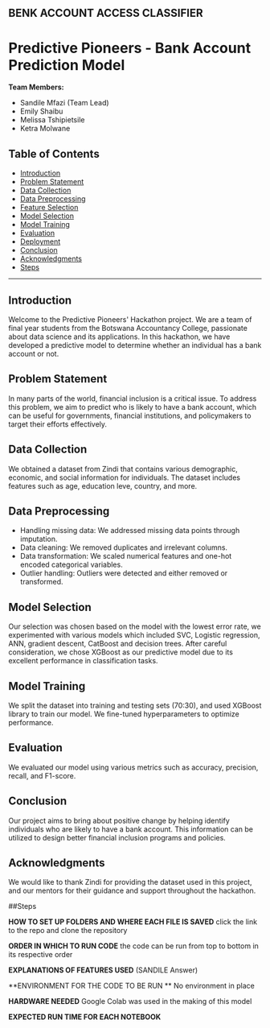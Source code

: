
## BENK ACCOUNT ACCESS CLASSIFIER
# Predictive Pioneers - Bank Account Prediction Model
**Team Members:**
- Sandile Mfazi (Team Lead)
- Emily Shaibu
- Melissa Tshipietsile
- Ketra Molwane

## Table of Contents
- [Introduction](#introduction)
- [Problem Statement](#problem-statement)
- [Data Collection](#data-collection)
- [Data Preprocessing](#data-preprocessing)
- [Feature Selection](#feature-selection)
- [Model Selection](#model-selection)
- [Model Training](#model-training)
- [Evaluation](#evaluation)
- [Deployment](#deployment)
- [Conclusion](#conclusion)
- [Acknowledgments](#acknowledgments)
- [Steps](#Steps)


---

## Introduction

Welcome to the Predictive Pioneers' Hackathon project. We are a team of final year students from the Botswana Accountancy College, passionate about data science and its applications. In this hackathon, we have developed a predictive model to determine whether an individual has a bank account or not.

## Problem Statement

In many parts of the world, financial inclusion is a critical issue. To address this problem, we aim to predict who is likely to have a bank account, which can be useful for governments, financial institutions, and policymakers to target their efforts effectively.

## Data Collection

We obtained a dataset from Zindi that contains various demographic, economic, and social information for individuals. The dataset includes features such as age, education leve, country, and more.

## Data Preprocessing

- Handling missing data: We addressed missing data points through imputation.
- Data cleaning: We removed duplicates and irrelevant columns.
- Data transformation: We scaled numerical features and one-hot encoded categorical variables.
- Outlier handling: Outliers were detected and either removed or transformed.

## Model Selection

Our selection was chosen based on the model with the lowest error rate, we experimented with various models which included SVC, Logistic regression, ANN, gradient descent, CatBoost and decision trees. After careful consideration, we chose XGBoost as our predictive model due to its excellent performance in classification tasks.

## Model Training

We split the dataset into training and testing sets (70:30), and used XGBoost library to train our model. We fine-tuned hyperparameters to optimize performance.

## Evaluation

We evaluated our model using various metrics such as accuracy, precision, recall, and F1-score.

## Conclusion

Our project aims to bring about positive change by helping identify individuals who are likely to have a bank account. This information can be utilized to design better financial inclusion programs and policies.

## Acknowledgments

We would like to thank Zindi for providing the dataset used in this project, and our mentors for their guidance and support throughout the hackathon.

##Steps

**HOW TO SET UP FOLDERS AND WHERE EACH FILE IS SAVED**
click the link to the repo and clone the repository


**ORDER IN WHICH TO RUN CODE**
the code can be run from top to bottom in its respective order 


**EXPLANATIONS OF FEATURES USED**
(SANDILE Answer)


**ENVIRONMENT FOR THE CODE TO BE RUN **
No environment in place


**HARDWARE NEEDED** 
Google Colab was used in the making of this model

**EXPECTED RUN TIME FOR EACH NOTEBOOK**

